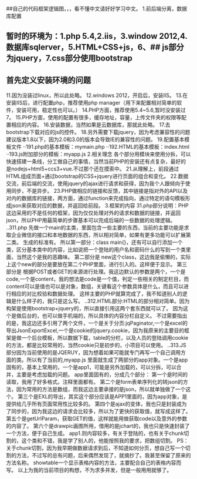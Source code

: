 ##自己的代码框架逻辑图，，，看不懂中文请好好学习中文。
1.前后端分离，数据库配置
   ## 暂时的环境为：1.php 5.4,2.iis，3.window 2012,4.数据库sqlerver，5.HTML+CSS+js，6、## js部分为jquery，7.css部分使用bootstrap
   ## 首先定义安装环境的问题
11.因为没装过linux，所以此处略。
12.windows 2012，开启后，安装IIS。
13.在安装IIS后，进行配置php，推荐使用php manager（用下来配置相对简单的软件，安装可用，稳定性也可以。）
14.PHP方面，推荐使用5.4~5.6,暂时没安装过7。
15.PHP方面，使用的配置有很多，缓存地址，容量，上传文件夹的权限等配置相应的内容。
16.安装数据，当然如果是云数据库，那就此处略。
17.去bootstrap下载对应的js的控件。
18.另外需要下载jquery，因为考虑兼容性的问题建议版本1.8以下，因为2.0和3.0的版本会导致IE的兼容性的问题。
19.配置基本模板文件
··191.php的基本模板：mymain.php
··192.HTML的基本模板：index.html
··193.js附加部分的模板：myapp.js
2.相关理念
    各个部分用模块来使用分拆，可以快速搭建一条线，分工做自己的事情，当然当前PHP的安装还有点复杂，最好的是nodejs+html5+ccs3+vue.不过那个还在摸索中。
21.从理解上，前段通过HTML组成页面+通过bootstrap的CSS+jquery进行页面的组合和变化。
22.数据交流，前后端的交流，使用jquery的ajax进行请求和获得，因为我个人跟倾向于使用同步，不是异步。
23.PHP做相应的链接和反馈，其中链接是指对外的API以及对内的数据库的链接，两方面，通过function来完成指向，通过特定的语句模板形成json来获取对应的数据，并返回给前段。
3.框架的内容
31.php部分说明：PHP这边采用的不是任何的框架，因为仅仅处理对外的请求和数据的链接，并返回json，所以PHP用最简单的步骤基本可以完成后端的一些数据的处理逻辑。
..311.php 先做一个main的主类，里面包含一些主要的东西，当前的主要功能是求取企业微信的接口和本地数据的东西，所以相对简单，如果有更多功能可以扩展第二类。
生成的标准有。
所以第一部分：class main{}，还有可以自行添加一个类，区分基本类中的内容，比如说把一个登陆的用户名和密码什么的写到一个类里面，当然这个是我的恶趣味。
第二部分是 new这个class，这边我是偷懒的，实际上这个new的部分是要放在第二个PHP里面，进行引入的。这样便于显示。
第三部分是 根据POST或者GET的来源进行处理。我这边默认的参数是两个，一个是code,一个是content，我的想法是code是一个值，判定一些相关的制定栏目，而content可以是值也可以是对象，数组，关键看这个参数具体是什么，而且可以进行相应的对比校验和数据处理。
这样主要的PHP就算完成了，我不知道别人的逻辑是什么样子的，我只是这么写。
..312.HTML部分:HTML的部分相对简单。因为构架是使用bootstrap+jquery的，所以直接引用这两个套东西就可以了。
因为这个是做后台的，也可以做手机端的，所以具体的内容分栏自定义。
不过需要指出的是，我这边还多引用了两个文件，一个是关于分页:jqPaginator,一个是excel的导出JsonExportExcel,一个是cookie的jquery.cookie，因为我原来的主要目的框架是做一个后台模板，所以数据下载，table的分栏，以及人员的登陆调用cookie的方法，都是比较常用的，当然cookie只是初步的，小项目可以使用。
..313.JS部分因为当前使用的是JQERUY，因为想着如果可能就专门再写一个自己调用方面的类。所以有了当前的,myapp.js
里面就生成了两部分的app对象。一个是app固有的，基本上常用的，一个是app1，可能是另外加载的，可以分拆，可以合并，主要是考虑加载的问题。
app里面固有的，分成几个部分：
第一个是时间的读取，我用了好多格式。注释里面都有。
第二个是form表单序列化的转json的方法，因为常用的方法是数组，而我这边主要承接的是json，所以就单独做了一个这个。
第三个是EXL的导出，其实这个部分应该是APP1里面的，因为app对象，是提供给几乎所有页面常用性比较多的。
第四个是ajax的变体，我也只是封装成为了同步的，因为我这边的请求会比较多，所以为了更快的获取值，就写成这样了。
第五个是getUrlParam，获取GET的值，这样就能用做获取code以及意外的参数的内容了。
第六个是drawpic画图所用，借用的是jchart的，我也只是快速封装了一个方法，便于自己生成。
app1.则内容较多，有关于登陆的，也有关于chunk切割的，这个类和不错，我是学了别人的，他能按照我的要求，把数组切割。
PS：关于chunk切割，因为我早期做数据请求到后，不知道如何分页，想自己写一个切割的方法，不过写的总有问题，后来偶然发现了，就摘抄了。我甚至保留了原来的方法名称。
showtable一个显示表格内容的方法，主要配合自己的表格内容而写。
以上为我的当前项目的构想，不为求多并发，但是一般用用就够了。